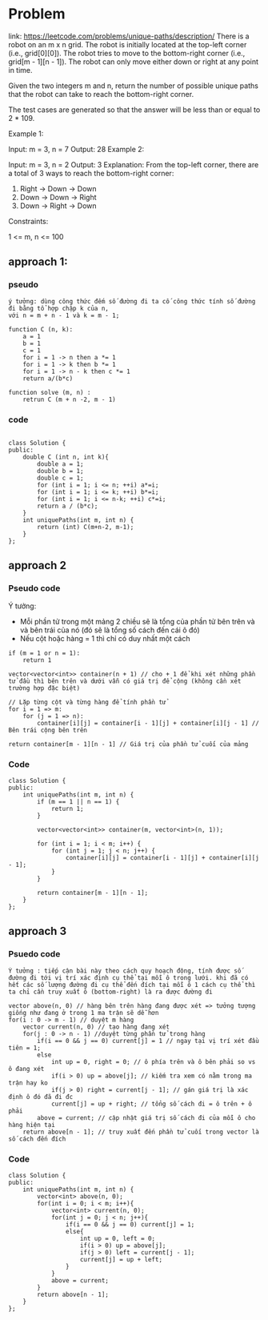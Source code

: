 # Problem
link: https://leetcode.com/problems/unique-paths/description/
There is a robot on an m x n grid. The robot is initially located at the top-left corner (i.e., grid[0][0]). The robot tries to move to the bottom-right corner (i.e., grid[m - 1][n - 1]). The robot can only move either down or right at any point in time.

Given the two integers m and n, return the number of possible unique paths that the robot can take to reach the bottom-right corner.

The test cases are generated so that the answer will be less than or equal to 2 * 109.

 

Example 1:


Input: m = 3, n = 7
Output: 28
Example 2:

Input: m = 3, n = 2
Output: 3
Explanation: From the top-left corner, there are a total of 3 ways to reach the bottom-right corner:
1. Right -> Down -> Down
2. Down -> Down -> Right
3. Down -> Right -> Down
 

Constraints:

1 <= m, n <= 100

## approach 1:
### pseudo
```
ý tưởng: dùng công thức đếm số đường đi ta cố công thức tính số đường đi bằng tổ hợp chập k của n, 
với n = m + n - 1 và k = m - 1;

function C (n, k):
    a = 1
    b = 1
    c = 1
    for i = 1 -> n then a *= 1
    for i = 1 -> k then b *= 1
    for i = 1 -> n - k then c *= 1
    return a/(b*c)

function solve (m, n) :
    retrun C (m + n -2, m - 1)

```
### code
```

class Solution {
public:
    double C (int n, int k){
        double a = 1;
        double b = 1;
        double c = 1;
        for (int i = 1; i <= n; ++i) a*=i;
        for (int i = 1; i <= k; ++i) b*=i;
        for (int i = 1; i <= n-k; ++i) c*=i;
        return a / (b*c);
    }
    int uniquePaths(int m, int n) {
        return (int) C(m+n-2, m-1);
    }
};
```

## approach 2

### Pseudo code
Ý tưởng: 
- Mỗi phần tử trong một mảng 2 chiều sẽ là tổng của phần tử bên trên và và bên trái của nó (đó sẽ là tổng số cách đến cái ô đó)
- Nếu cột hoặc hàng = 1 thì chỉ có duy nhất một cách
```
if (m = 1 or n = 1):
    return 1

vector<vector<int>> container(n + 1) // cho + 1 để khi xét những phần tử đầu thì bên trên và dưới vẫn có giá trị để cộng (không cần xét trường hợp đặc biệt)

// Lặp từng cột và từng hàng để tính phần tử
for i = 1 => m:
    for (j = 1 => n):
        container[i][j] = container[i - 1][j] + container[i][j - 1] // Bên trái cộng bên trên
    
return container[m - 1][n - 1] // Giá trị của phần tử cuối của mảng
```


### Code
```
class Solution {
public:
    int uniquePaths(int m, int n) {
        if (m == 1 || n == 1) {
            return 1;
        }

        vector<vector<int>> container(m, vector<int>(n, 1));

        for (int i = 1; i < m; i++) {
            for (int j = 1; j < n; j++) {
                container[i][j] = container[i - 1][j] + container[i][j - 1];
            }
        }

        return container[m - 1][n - 1];
    }
};
```

## approach 3

### Psuedo code
```
Ý tưởng : tiếp cận bài này theo cách quy hoạch động, tính được số đường đi tới vị trí xác định cụ thể tại mỗi ô trong lưới. khi đã có hết các số lượng đường đi cụ thể đến đích tại mỗi ô 1 cách cụ thể thì ta chỉ cần truy xuất ô (bottom-right) là ra được đường đi
    
vector above(n, 0) // hàng bên trên hàng đang được xét => tưởng tượng giống như đang ở trong 1 ma trận sẽ dễ hơn
for(i : 0 -> m - 1) // duyệt m hàng
    vector current(n, 0) // tạo hàng đang xét
    for(j : 0 -> n - 1) //duyệt từng phần tử trong hàng
        if(i == 0 && j == 0) current[j] = 1 // ngay tại vị trí xét đầu tiên = 1;
        else
            int up = 0, right = 0; // ô phía trên và ô bên phải so vs ô đang xét 
            if(i > 0) up = above[j]; // kiếm tra xem có nằm trong ma trận hay ko
            if(j > 0) right = current[j - 1]; // gán giá trị là xác định ô đó đã đi đc
            current[j] = up + right; // tổng số cách đi = ô trên + ô phải        
        above = current; // cập nhật giá trị số cách đi của mỗi ô cho hàng hiện tại
    return above[n - 1]; // truy xuất đến phần tử cuối trong vector là số cách đến đích
```

### Code
```
class Solution {
public:
    int uniquePaths(int m, int n) {
        vector<int> above(n, 0);
        for(int i = 0; i < m; i++){
            vector<int> current(n, 0);
            for(int j = 0; j < n; j++){
                if(i == 0 && j == 0) current[j] = 1;
                else{
                    int up = 0, left = 0;
                    if(i > 0) up = above[j];
                    if(j > 0) left = current[j - 1];
                    current[j] = up + left;
                }
            }
            above = current;
        }  
        return above[n - 1];
    }
};

```